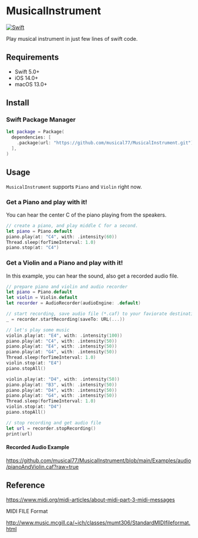 # MusicalInstrument

[![Swift](https://github.com/musical77/MusicalInstrument/actions/workflows/swift.yml/badge.svg)](https://github.com/musical77/MusicalInstrument/actions/workflows/swift.yml)


Play musical instrument in just few lines of swift code. 


Requirements
----
* Swift 5.0+
* iOS 14.0+
* macOS 13.0+


Install
----

### Swift Package Manager

``` swift
let package = Package(
  dependencies: [
    .package(url: "https://github.com/musical77/MusicalInstrument.git")
  ],
)
```


Usage
----

`MusicalInstrument` supports `Piano` and `Violin` right now. 

### Get a Piano and play with it!

You can hear the center C of the piano playing from the speakers.

``` swift
// create a piano, and play middle C for a second.
let piano = Piano.default
piano.play(at: "C4", with: .intensity(60))
Thread.sleep(forTimeInterval: 1.0)
piano.stop(at: "C4")
```

### Get a Violin and a Piano and play with it!

In this example, you can hear the sound, also get a recorded audio file.
``` swift 
// prepare piano and violin and audio recorder
let piano = Piano.default
let violin = Violin.default
let recorder = AudioRecorder(audioEngine: .default)

// start recording, save audio file (*.caf) to your faviorate destination.
_ = recorder.startRecording(saveTo: URL(...))

// let's play some music
violin.play(at: "E4", with: .intensity(100))
piano.play(at: "C4", with: .intensity(50))
piano.play(at: "E4", with: .intensity(50))
piano.play(at: "G4", with: .intensity(50))
Thread.sleep(forTimeInterval: 1.0)
violin.stop(at: "E4")
piano.stopAll()

violin.play(at: "D4", with: .intensity(50))
piano.play(at: "B3", with: .intensity(50))
piano.play(at: "D4", with: .intensity(50))
piano.play(at: "G4", with: .intensity(50))
Thread.sleep(forTimeInterval: 1.0)
violin.stop(at: "D4")
piano.stopAll()

// stop recording and get audio file
let url = recorder.stopRecording()
print(url)
```

#### Recorded Audio Example 

https://github.com/musical77/MusicalInstrument/blob/main/Examples/audio/pianoAndViolin.caf?raw=true



Reference
---

https://www.midi.org/midi-articles/about-midi-part-3-midi-messages

MIDI FILE Format

http://www.music.mcgill.ca/~ich/classes/mumt306/StandardMIDIfileformat.html
